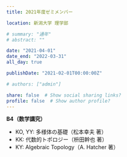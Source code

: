 ```yaml
---
title: 2021年度ゼミメンバー

location: 新潟大学 理学部

# summary: "通年"
# abstract: ""

date: "2021-04-01"
date_end: "2022-03-31"
all_day: true

publishDate: "2021-02-01T00:00:00Z"

# authors: ["admin"]

share: false  # Show social sharing links?
profile: false  # Show author profile?
---
```

**B4（数学講究）**
- KO, YY: 多様体の基礎（松本幸夫 著）
- KK: 代数的トポロジー（枡田幹也 著）
- KY: Algebraic Topology（A. Hatcher 著）
